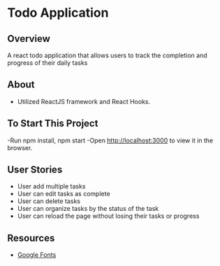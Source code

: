 # Todo Application

## Overview
A react todo application that allows users to track the completion and progress of their daily tasks

## About
* Utilized ReactJS framework and React Hooks. 

## To Start This Project
-Run npm install, npm start 
-Open [http://localhost:3000](http://localhost:3000) to view it in the browser.

## User Stories
- User add multiple tasks
- User can edit tasks as complete
- User can delete tasks
- User can organize tasks by the status of the task
- User can reload the page without losing their tasks or progress

## Resources
- [Google Fonts](https://fonts.google.com/)
